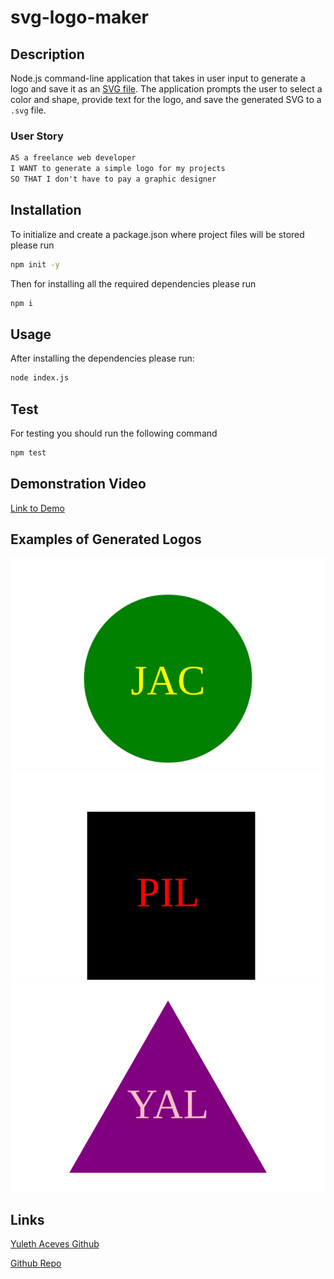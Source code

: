 # svg-logo-maker

## Description

Node.js command-line application that takes in user input to generate a logo and save it as an [SVG file](https://en.wikipedia.org/wiki/Scalable_Vector_Graphics). The application prompts the user to select a color and shape, provide text for the logo, and save the generated SVG to a `.svg` file.

### User Story

```md
AS a freelance web developer
I WANT to generate a simple logo for my projects
SO THAT I don't have to pay a graphic designer
```

## Installation

To initialize and create a package.json where project files will be stored please run

```bash
npm init -y
```

Then for installing all the required dependencies please run

```bash
npm i
```

## Usage

After installing the dependencies please run:
```bash
node index.js
```

## Test

For testing you should run the following command

```bash
npm test
```

## Demonstration Video

[Link to Demo](https://drive.google.com/file/d/1lQYsXGC9oXwJmVz9ToFfNO5SKMXZExuc/view)  

## Examples of Generated Logos

![screenshot](/examples/Circle-example.svg)
![screenshot](/examples/Square-example.svg)
![screenshot](/examples/Triangle-example.svg) 

## Links
[Yuleth Aceves Github](https://github.com/YulethAceves)

[Github Repo](https://github.com/YulethAceves/svg-logo-maker)



